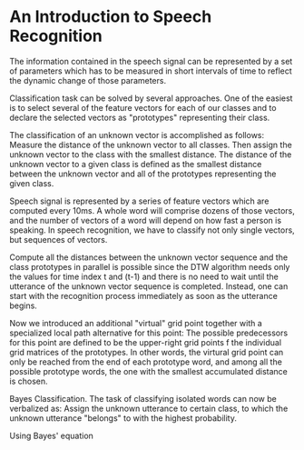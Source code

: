 An Introduction to Speech Recognition
==============================

The information contained in the speech signal can be represented by a set of parameters which has to be measured in short intervals of time to reflect the dynamic change of those parameters.

Classification task can be solved by several approaches. One of the easiest is to select several of the feature vectors for each of our classes and to declare the selected vectors as "prototypes" representing their class.

The classification of an unknown vector is accomplished as follows: Measure the distance of the unknown vector to all classes. Then assign the unknown vector to the class with the smallest distance. The distance of the unknown vector to a given class is defined as the smallest distance between the unknown vector and all of the prototypes representing the given class.

Speech signal is represented by a series of feature vectors which are computed every 10ms. A whole word will comprise dozens of those vectors, and the number of vectors of a word will depend on how fast a person is speaking. In speech recognition, we have to classify not only single vectors, but sequences of vectors.

Compute all the distances between the unknown vector sequence and the class prototypes in parallel is possible since the DTW algorithm needs only the values for time index t and (t-1) and there is no need to wait until the utterance of the unknown vector sequence is completed. Instead, one can start with the recognition process immediately as soon as the utterance begins.

Now we introduced an additional "virtual" grid point together with a specialized local path alternative for this point: The possible predecessors for this point are defined to be the upper-right grid points f the individual grid matrices of the prototypes. In other words, the virtural grid point can only be reached from the end of each prototype word, and among all the possible prototype words, the one with the smallest accumulated distance is chosen.

Bayes Classification. The task of classifying isolated words can now be verbalized as: Assign the unknown utterance to certain class, to which the unknown utterance "belongs" to with the highest probability.

Using Bayes' equation
